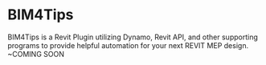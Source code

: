 # BIM4Tips
BIM4Tips is a Revit Plugin utilizing Dynamo, Revit API, and other supporting programs to provide helpful automation for your next REVIT MEP design. ~COMING SOON
